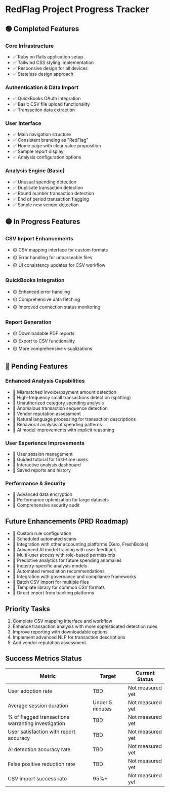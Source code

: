 # RedFlag Project Progress Tracker

## 🟢 Completed Features

### Core Infrastructure
- ✅ Ruby on Rails application setup
- ✅ Tailwind CSS styling implementation
- ✅ Responsive design for all devices
- ✅ Stateless design approach

### Authentication & Data Import
- ✅ QuickBooks OAuth integration
- ✅ Basic CSV file upload functionality
- ✅ Transaction data extraction

### User Interface
- ✅ Main navigation structure
- ✅ Consistent branding as "RedFlag"
- ✅ Home page with clear value proposition
- ✅ Sample report display
- ✅ Analysis configuration options

### Analysis Engine (Basic)
- ✅ Unusual spending detection
- ✅ Duplicate transaction detection
- ✅ Round number transaction detection
- ✅ End of period transaction flagging
- ✅ Simple new vendor detection

## 🟡 In Progress Features

### CSV Import Enhancements
- 🟡 CSV mapping interface for custom formats
- 🟡 Error handling for unparseable files
- 🟡 UI consistency updates for CSV workflow

### QuickBooks Integration
- 🟡 Enhanced error handling
- 🟡 Comprehensive data fetching
- 🟡 Improved connection status monitoring

### Report Generation
- 🟡 Downloadable PDF reports
- 🟡 Export to CSV functionality
- 🟡 More comprehensive visualizations

## 🔴 Pending Features

### Enhanced Analysis Capabilities
- 🔴 Mismatched invoice/payment amount detection
- 🔴 High-frequency small transactions detection (splitting)
- 🔴 Unauthorized category spending analysis
- 🔴 Anomalous transaction sequence detection
- 🔴 Vendor reputation assessment
- 🔴 Natural language processing for transaction descriptions
- 🔴 Behavioral analysis of spending patterns
- 🔴 AI model improvements with explicit reasoning

### User Experience Improvements
- 🔴 User session management
- 🔴 Guided tutorial for first-time users
- 🔴 Interactive analysis dashboard
- 🔴 Saved reports and history

### Performance & Security
- 🔴 Advanced data encryption
- 🔴 Performance optimization for large datasets
- 🔴 Comprehensive security audit

## Future Enhancements (PRD Roadmap)

- 🔮 Custom rule configuration
- 🔮 Scheduled automated scans
- 🔮 Integration with other accounting platforms (Xero, FreshBooks)
- 🔮 Advanced AI model training with user feedback
- 🔮 Multi-user access with role-based permissions
- 🔮 Predictive analytics for future spending anomalies
- 🔮 Industry-specific analysis models
- 🔮 Automated remediation recommendations
- 🔮 Integration with governance and compliance frameworks
- 🔮 Batch CSV import for multiple files
- 🔮 Template library for common CSV formats
- 🔮 Direct import from banking platforms

## Priority Tasks

1. Complete CSV mapping interface and workflow
2. Enhance transaction analysis with more sophisticated detection rules
3. Improve reporting with downloadable options
4. Implement advanced NLP for transaction descriptions
5. Add vendor reputation assessment

## Success Metrics Status

| Metric | Target | Current Status |
|--------|--------|----------------|
| User adoption rate | TBD | Not measured yet |
| Average session duration | Under 5 minutes | Not measured yet |
| % of flagged transactions warranting investigation | TBD | Not measured yet |
| User satisfaction with report accuracy | TBD | Not measured yet |
| AI detection accuracy rate | TBD | Not measured yet |
| False positive reduction rate | TBD | Not measured yet |
| CSV import success rate | 95%+ | Not measured yet |